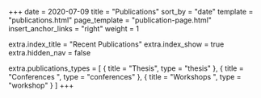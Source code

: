 +++
date = 2020-07-09
title = "Publications"
sort_by = "date"
template = "publications.html"
page_template = "publication-page.html"
insert_anchor_links = "right"
weight = 1

extra.index_title = "Recent Publications"
extra.index_show = true
extra.hidden_nav = false

extra.publications_types = [
  { title = "Thesis", type = "thesis" },
  { title = "Conferences ", type = "conferences" },
  { title = "Workshops ", type = "workshop" }
]
+++

<!-- ## Topic of interest

My research activities focuses on rainbows. -->
